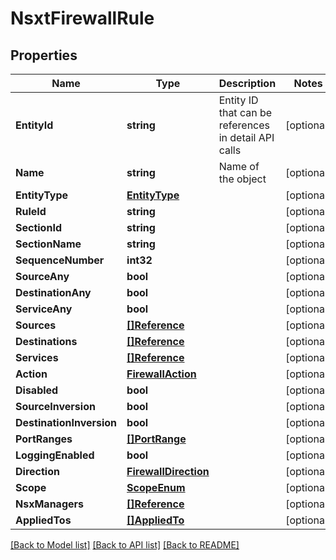 # NsxtFirewallRule

## Properties

Name | Type | Description | Notes
------------ | ------------- | ------------- | -------------
**EntityId** | **string** | Entity ID that can be references in detail API calls | [optional] 
**Name** | **string** | Name of the object | [optional] 
**EntityType** | [**EntityType**](EntityType.md) |  | [optional] 
**RuleId** | **string** |  | [optional] 
**SectionId** | **string** |  | [optional] 
**SectionName** | **string** |  | [optional] 
**SequenceNumber** | **int32** |  | [optional] 
**SourceAny** | **bool** |  | [optional] 
**DestinationAny** | **bool** |  | [optional] 
**ServiceAny** | **bool** |  | [optional] 
**Sources** | [**[]Reference**](Reference.md) |  | [optional] 
**Destinations** | [**[]Reference**](Reference.md) |  | [optional] 
**Services** | [**[]Reference**](Reference.md) |  | [optional] 
**Action** | [**FirewallAction**](FirewallAction.md) |  | [optional] 
**Disabled** | **bool** |  | [optional] 
**SourceInversion** | **bool** |  | [optional] 
**DestinationInversion** | **bool** |  | [optional] 
**PortRanges** | [**[]PortRange**](PortRange.md) |  | [optional] 
**LoggingEnabled** | **bool** |  | [optional] 
**Direction** | [**FirewallDirection**](FirewallDirection.md) |  | [optional] 
**Scope** | [**ScopeEnum**](ScopeEnum.md) |  | [optional] 
**NsxManagers** | [**[]Reference**](Reference.md) |  | [optional] 
**AppliedTos** | [**[]AppliedTo**](AppliedTo.md) |  | [optional] 

[[Back to Model list]](../README.md#documentation-for-models) [[Back to API list]](../README.md#documentation-for-api-endpoints) [[Back to README]](../README.md)


